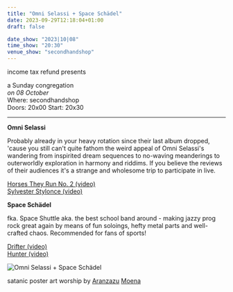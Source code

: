 ```yaml
---
title: "Omni Selassi + Space Schädel"
date: 2023-09-29T12:18:04+01:00
draft: false

date_show: "2023|10|08"
time_show: "20:30"
venue_show: "secondhandshop"
---
```


income tax refund presents

a Sunday congregation
\
_on 08 October_
\
Where: secondhandshop
\
Doors: 20x00
Start: 20x30

---

**Omni Selassi**

Probably already in your heavy rotation since their last album dropped, 'cause you still can't quite fathom the weird appeal of Omni Selassi's wandering from inspirited dream sequences to no-waving meanderings to outerworldly exploration in harmony and riddims. If you believe the reviews of their audiences it's a strange and wholesome trip to participate in live.

[Horses They Run No. 2 (video)](https://youtu.be/IfspIs6mVU8)
\
[Sylvester Stylonce (video)](https://youtu.be/HEIvLmgw1iM)

**Space Schädel**

fka. Space Shuttle aka. the best school band around - making jazzy prog rock great again by means of fun soloings, hefty metal parts and well-crafted chaos. Recommended for fans of sports!

[Drifter (video)](https://youtu.be/0yM8UGUnH6M)
\
[Hunter (video)](https://youtu.be/jfVNQbzMaJw)

![Omni Selassi + Space Schädel](../../posters/2023-10-08.jpg)

satanic poster art worship by [Aranzazu](https://aranzazumoena.com/) [Moena](https://www.instagram.com/aranzazumoena)
